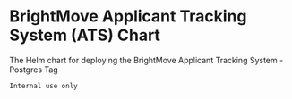 # BrightMove Applicant Tracking System (ATS) Chart

The Helm chart for deploying the BrightMove Applicant Tracking System - Postgres Tag

    Internal use only
